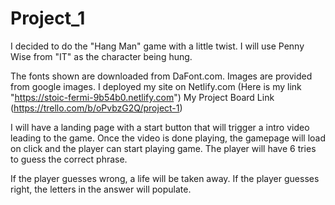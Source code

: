# Project_1

I decided to do the "Hang Man" game with a little twist.
I will use Penny Wise from "IT" as the character being hung.

The fonts shown are downloaded from DaFont.com.
Images are provided from google images.
I deployed my site on Netlify.com (Here is my link "https://stoic-fermi-9b54b0.netlify.com")
My Project Board Link (https://trello.com/b/oPvbzG2Q/project-1)

I will have a landing page with a start button that will trigger a intro video leading to the game.
Once the video is done playing, the gamepage will load on click and the player can start playing game.
The player will have 6 tries to guess the correct phrase.

If the player guesses wrong, a life will be taken away.
If the player guesses right, the letters in the answer will populate.










